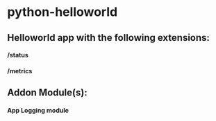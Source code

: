# python-helloworld

## Helloworld app with the following extensions:
#### /status
#### /metrics

## Addon Module(s):
#### App Logging module

